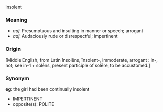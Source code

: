 insolent
### Meaning
+ _adj_: Presumptuous and insulting in manner or speech; arrogant
+ _adj_: Audaciously rude or disrespectful; impertinent

### Origin

[Middle English, from Latin īnsolēns, īnsolent-, immoderate, arrogant : in-, not; see in-1 + solēns, present participle of solēre, to be accustomed.]

### Synonym

__eg__: the girl had been continually insolent

+ IMPERTINENT
+ opposite(s): POLITE


